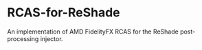 # RCAS-for-ReShade
An implementation of AMD FidelityFX RCAS for the ReShade post-processing injector.

